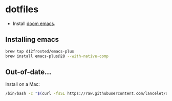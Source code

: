 # dotfiles

- Install [doom emacs](https://github.com/hlissner/doom-emacs).

## Installing emacs

```sh
brew tap d12frosted/emacs-plus
brew install emacs-plus@28 --with-native-comp
```


## Out-of-date...

Install on a Mac:

``` sh
/bin/bash -c "$(curl -fsSL https://raw.githubusercontent.com/lancelet/dotfiles/master/macinstall.sh)"
```
